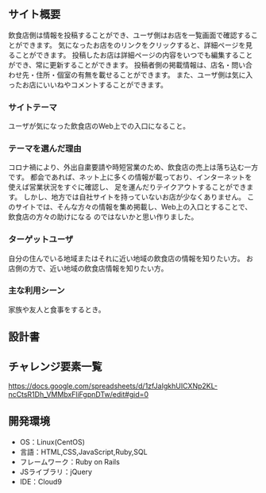 # <shoppost>

## サイト概要
飲食店側は情報を投稿することができ、ユーザ側はお店を一覧画面で確認することができます。
気になったお店をのリンクをクリックすると、詳細ページを見ることができます。
投稿したお店は詳細ページの内容をいつでも編集することができ、常に更新することができます。
投稿者側の掲載情報は、店名・問い合わせ先・住所・個室の有無を載せることができます。
また、ユーザ側は気に入ったお店にいいねやコメントすることができます。

### サイトテーマ
ユーザが気になった飲食店のWeb上での入口になること。

### テーマを選んだ理由
コロナ禍により、外出自粛要請や時短営業のため、飲食店の売上は落ち込む一方です。
都会であれば、ネット上に多くの情報が載っており、インターネットを使えば営業状況をすぐに確認し、
足を運んだりテイクアウトすることができます。
しかし、地方では自社サイトを持っていないお店が少なくありません。
このサイトでは、そんな方々の情報を集め掲載し、Web上の入口とすることで、飲食店の方々の助けになる
のではないかと思い作りました。


### ターゲットユーザ
自分の住んでいる地域またはそれに近い地域の飲食店の情報を知りたい方。
お店側の方で、近い地域の飲食店情報を知りたい方。

### 主な利用シーン
家族や友人と食事をするとき。

## 設計書

## チャレンジ要素一覧
<https://docs.google.com/spreadsheets/d/1zfJaIgkhUICXNp2KL-ncCtsR1Dh_VMMbxFliFgpnDTw/edit#gid=0>

## 開発環境
- OS：Linux(CentOS)
- 言語：HTML,CSS,JavaScript,Ruby,SQL
- フレームワーク：Ruby on Rails
- JSライブラリ：jQuery
- IDE：Cloud9
